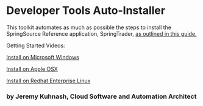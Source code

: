 # Developer Tools Auto-Installer
This toolkit automates as much as possible the steps to install the SpringSource Reference application, SpringTrader, 
[as outlined in this guide.](https://github.com/appsuite/springtrader/wiki/Getting-Started-Guide) 

Getting Started Videos: 

[Install on Microsoft Windows](https://www.youtube.com/watch?v=SAVwZFSyouY)

[Install on Apple OSX](https://www.youtube.com/watch?v=pUj9Mt0pNlo)

[Install on Redhat Enterprise Linux](https://www.youtube.com/watch?v=K1b44EvwKmE)

### by Jeremy Kuhnash, Cloud Software and Automation Architect



